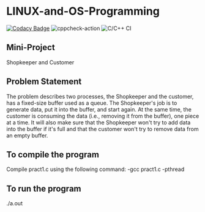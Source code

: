 # LINUX-and-OS-Programming

[![Codacy Badge](https://api.codacy.com/project/badge/Grade/7a73feada6e2427d8ce278d4645c0eb9)](https://app.codacy.com/manual/99002581/LINUX-and-OS-Programming?utm_source=github.com&utm_medium=referral&utm_content=99002581/LINUX-and-OS-Programming&utm_campaign=Badge_Grade_Settings)
![cppcheck-action](https://github.com/99002581/LINUX-and-OS-Programming/workflows/cppcheck-action/badge.svg?branch=master)
![C/C++ CI](https://github.com/99002581/LINUX-and-OS-Programming/workflows/C/C++%20CI/badge.svg?branch=master)


## Mini-Project
Shopkeeper and Customer

## Problem Statement
The problem describes two processes, the Shopkeeper and the customer, has a fixed-size buffer used as a queue. The Shopkeeper's job is to generate data, put it into the buffer, and start again. At the same time, the customer is consuming the data (i.e., removing it from the buffer), one piece at a time. It will also make sure that the Shopkeeper won't try to add data into the buffer if it's full and that the customer won't try to remove data from an empty buffer.

## To compile the program
Compile pract1.c using the following command:
-gcc pract1.c -pthread

## To run the program
./a.out


